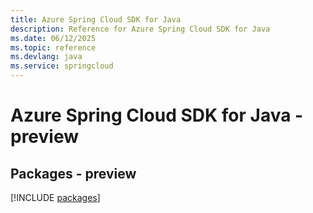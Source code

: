 ```yaml
---
title: Azure Spring Cloud SDK for Java
description: Reference for Azure Spring Cloud SDK for Java
ms.date: 06/12/2025
ms.topic: reference
ms.devlang: java
ms.service: springcloud
---
```

# Azure Spring Cloud SDK for Java - preview
## Packages - preview
[!INCLUDE [packages](spring-cloud-index.md)]